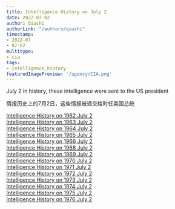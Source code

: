 ```yaml
---
title: Intelligence History on July 2
date: 2022-07-02
author: Qiushi 
authorLink: "/authors/qiushi"
timestamp: 
- 2022-07
- 07-02
multitype: 
- cia
tags: 
- intelligence_history
featuredImagePreview: '/agency/CIA.png'
---
```



July 2 in history, these intelligence were sent to the US president

情报历史上的7月2日，这些情报被递交给时任美国总统

<!--more-->







[Intelligence History on 1962 July 2](/dailybrief/1962-07-02)   
[Intelligence History on 1963 July 2](/dailybrief/1963-07-02)   
[Intelligence History on 1964 July 2](/dailybrief/1964-07-02)   
[Intelligence History on 1965 July 2](/dailybrief/1965-07-02)   
[Intelligence History on 1966 July 2](/dailybrief/1966-07-02)   
[Intelligence History on 1968 July 2](/dailybrief/1968-07-02)   
[Intelligence History on 1969 July 2](/dailybrief/1969-07-02)   
[Intelligence History on 1970 July 2](/dailybrief/1970-07-02)   
[Intelligence History on 1971 July 2](/dailybrief/1971-07-02)   
[Intelligence History on 1972 July 2](/dailybrief/1972-07-02)   
[Intelligence History on 1973 July 2](/dailybrief/1973-07-02)   
[Intelligence History on 1974 July 2](/dailybrief/1974-07-02)   
[Intelligence History on 1975 July 2](/dailybrief/1975-07-02)   
[Intelligence History on 1976 July 2](/dailybrief/1976-07-02)   
